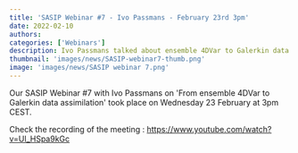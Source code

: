 ```yaml
---
title: 'SASIP Webinar #7 - Ivo Passmans - February 23rd 3pm'
date: 2022-02-10
authors:
categories: ['Webinars']
description: Ivo Passmans talked about ensemble 4DVar to Galerkin data assimilation
thumbnail: 'images/news/SASIP-webinar7-thumb.png'
image: 'images/news/SASIP webinar 7.png'
---
```

Our SASIP Webinar #7 with Ivo Passmans on 'From ensemble 4DVar to Galerkin data assimilation' took place on Wednesday 23 February at 3pm CEST.

Check the recording of the meeting : https://www.youtube.com/watch?v=Ul_HSpa9kGc
